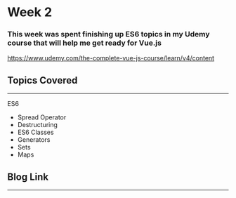 # Week 2
### This week was spent finishing up ES6 topics in my Udemy course that will help me get ready for Vue.js

https://www.udemy.com/the-complete-vue-js-course/learn/v4/content


## Topics Covered 
---
ES6
- Spread Operator
- Destructuring 
- ES6 Classes
- Generators
- Sets
- Maps


## Blog Link
---
